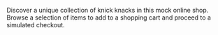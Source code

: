 Discover a unique collection of knick knacks in this mock online shop. Browse a selection of items to add to a shopping cart and proceed to a simulated checkout.
